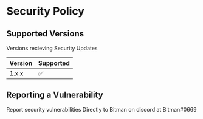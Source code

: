 # Security Policy

## Supported Versions

Versions recieving Security Updates

| Version | Supported          |
| ------- | ------------------ |
| 1.x.x   | :white_check_mark: |

## Reporting a Vulnerability

Report security vulnerabilities Directly to Bitman on discord at Bitman#0669
